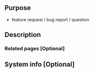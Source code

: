 ## Purpose
<!-- Select purpose from below items -->
- feature request / bug report / question

## Description
<!-- Briefly describe the issue, and for bug reports, include reproduction steps and error messages -->

### Related pages [Optional]
<!-- Provide links to related pages -->

## System info [Optional]
<!-- Describe the environment where the issue occurred
Example:
- OS: Ubuntu 22.04
- Python: 3.10
-->
